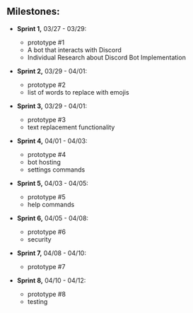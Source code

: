 ## Milestones:

- **Sprint 1,** 03/27 - 03/29: <br>
  - prototype #1
  - A bot that interacts with Discord <br>
  - Individual Research about Discord Bot Implementation <br>

- **Sprint 2,** 03/29 - 04/01: <br>
  - prototype #2
  - list of words to replace with emojis


- **Sprint 3,** 03/29 - 04/01: <br>
  - prototype #3
  - text replacement functionality

- **Sprint 4,** 04/01 - 04/03: <br>
  - prototype #4
  - bot hosting
  - settings commands

- **Sprint 5,** 04/03 - 04/05: <br>
  - prototype #5
  - help commands

- **Sprint 6,** 04/05 - 04/08: <br>
  - prototype #6
  - security

- **Sprint 7,** 04/08 - 04/10: <br>
  - prototype #7

- **Sprint 8,** 04/10 - 04/12: <br>
  - prototype #8
  - testing